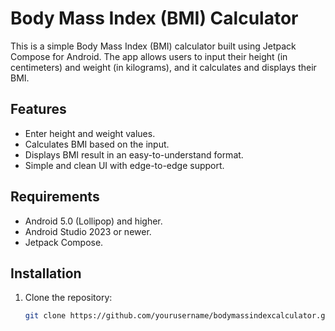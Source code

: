 # Body Mass Index (BMI) Calculator

This is a simple Body Mass Index (BMI) calculator built using Jetpack Compose for Android. The app allows users to input their height (in centimeters) and weight (in kilograms), and it calculates and displays their BMI.

## Features

- Enter height and weight values.
- Calculates BMI based on the input.
- Displays BMI result in an easy-to-understand format.
- Simple and clean UI with edge-to-edge support.


## Requirements

- Android 5.0 (Lollipop) and higher.
- Android Studio 2023 or newer.
- Jetpack Compose.

## Installation

1. Clone the repository:
   ```bash
   git clone https://github.com/yourusername/bodymassindexcalculator.git
